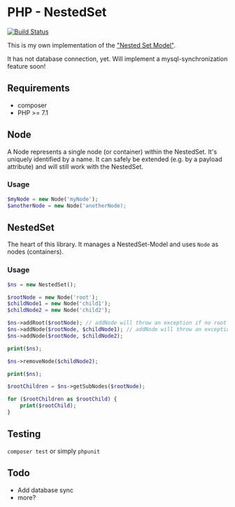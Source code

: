 # PHP - NestedSet

[![Build Status](https://travis-ci.com/marco-kretz/php-nested-set.svg?branch=master)](https://travis-ci.com/marco-kretz/php-nested-set)

This is my own implementation of the ["Nested Set Model"](https://en.wikipedia.org/wiki/Nested_set_model).

It has not database connection, yet. Will implement a mysql-synchronization feature soon!

## Requirements

- composer
- PHP >= 7.1

## Node

A Node represents a single node (or container) within the NestedSet. It's uniquely identified by a name.
It can safely be extended (e.g. by a payload attribute) and will still work with the NestedSet.

### Usage

```php
$myNode = new Node('myNode');
$anotherNode = new Node('anotherNode);
```

## NestedSet

The heart of this library. It manages a NestedSet-Model and uses `Node` as nodes (containers).

### Usage

```PHP
$ns = new NestedSet();

$rootNode = new Node('root');
$childNode1 = new Node('child1');
$childNode2 = new Node('child2');

$ns->addRoot($rootNode); // addNode will throw an exception if no root is defined!
$ns->addNode($rootNode, $childNode1); // addNode will throw an exception if the given parent was not added
$ns->addNode($rootNode, $childNode2);

print($ns);

$ns->removeNode($childNode2);

print($ns);

$rootChildren = $ns->getSubNodes($rootNode);

for ($rootChildren as $rootChild) {
    print($rootChild);
}
```

## Testing

`composer test` or simply `phpunit`

## Todo

- Add database sync
- more?
